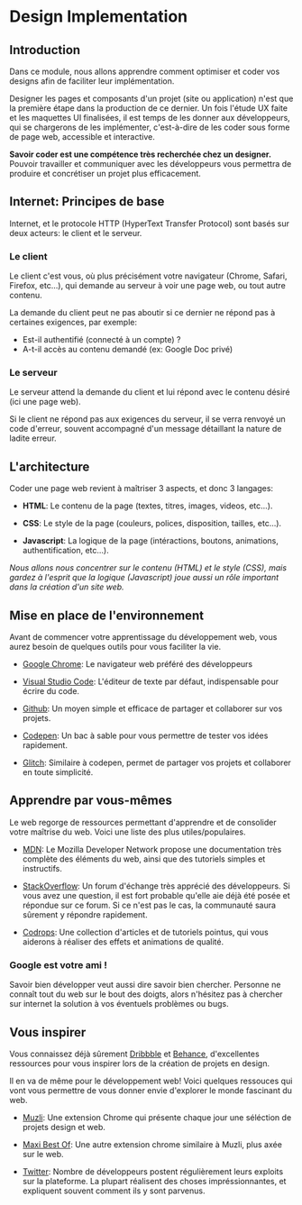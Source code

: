 # Design Implementation

## Introduction

Dans ce module, nous allons apprendre comment optimiser et coder vos designs afin de faciliter leur implémentation.

Designer les pages et composants d'un projet (site ou application) n'est que la première étape dans la production de ce dernier. Un fois l'étude UX faite et les maquettes UI finalisées, il est temps de les donner aux développeurs, qui se chargerons de les implémenter, c'est-à-dire de les coder sous forme de page web, accessible et interactive.

**Savoir coder est une compétence très recherchée chez un designer.**
Pouvoir travailler et communiquer avec les développeurs vous permettra de produire et concrétiser un projet plus efficacement.

## Internet: Principes de base

Internet, et le protocole HTTP (HyperText Transfer Protocol) sont basés sur deux acteurs: le client et le serveur.

### **Le client**

Le client c'est vous, où plus précisément votre navigateur (Chrome, Safari, Firefox, etc...), qui demande au serveur à voir une page web, ou tout autre contenu.

La demande du client peut ne pas aboutir si ce dernier ne répond pas à certaines exigences, par exemple:

- Est-il authentifié (connecté à un compte) ?
- A-t-il accès au contenu demandé (ex: Google Doc privé)

### **Le serveur**

Le serveur attend la demande du client et lui répond avec le contenu désiré (ici une page web).

Si le client ne répond pas aux exigences du serveur, il se verra renvoyé un code d'erreur, souvent accompagné d'un message détaillant la nature de ladite erreur.

## L'architecture

Coder une page web revient à maîtriser 3 aspects, et donc 3 langages:

- **HTML**: Le contenu de la page (textes, titres, images, videos, etc...).

- **CSS**: Le style de la page (couleurs, polices, disposition, tailles, etc...).

- **Javascript**: La logique de la page (intéractions, boutons, animations, authentification, etc...).

*Nous allons nous concentrer sur le contenu (HTML) et le style (CSS), mais gardez à l'esprit que la logique (Javascript) joue aussi un rôle important dans la création d'un site web.*

## Mise en place de l'environnement

Avant de commencer votre apprentissage du développement web, vous aurez besoin de quelques outils pour vous faciliter la vie.

- [Google Chrome](https://chrome.google.com): Le navigateur web préféré des développeurs

- [Visual Studio Code](https://code.visualstudio.com): L'éditeur de texte par défaut, indispensable pour écrire du code.

- [Github](https://desktop.github.com/): Un moyen simple et efficace de partager et collaborer sur vos projets.

- [Codepen](https://codepen.io): Un bac à sable pour vous permettre de tester vos idées rapidement.

- [Glitch](https://glitch.com): Similaire à codepen, permet de partager vos projets et collaborer en toute simplicité.

## Apprendre par vous-mêmes

Le web regorge de ressources permettant d'apprendre et de consolider votre maîtrise du web. Voici une liste des plus utiles/populaires.

- [MDN](https://developer.mozilla.org/fr/): Le Mozilla Developer Network propose une documentation très complète des éléments du web, ainsi que des tutoriels simples et instructifs.

- [StackOverflow](https://stackoverflow.com/): Un forum d'échange très apprécié des développeurs. Si vous avez une question, il est fort probable qu'elle aie déjà été posée et répondue sur ce forum. Si ce n'est pas le cas, la communauté saura sûrement y répondre rapidement.

- [Codrops](https://tympanus.net/codrops/): Une collection d'articles et de tutoriels pointus, qui vous aiderons à réaliser des effets et animations de qualité.

### Google est votre ami !

Savoir bien développer veut aussi dire savoir bien chercher. Personne ne connaît tout du web sur le bout des doigts, alors n'hésitez pas à chercher sur internet la solution à vos éventuels problèmes ou bugs.


## Vous inspirer

Vous connaissez déjà sûrement [Dribbble](https://www.dribbble.com) et [Behance](https://behance.net), d'excellentes ressources pour vous inspirer lors de la création de projets en design.

Il en va de même pour le développement web! Voici quelques ressouces qui vont vous permettre de vous donner envie d'explorer le monde fascinant du web.

- [Muzli](https://muz.li/): Une extension Chrome qui présente chaque jour une séléction de projets design et web.

- [Maxi Best Of](https://chrome.google.com/webstore/detail/maxi-best-of/hcbifpgnodngojidpmahogbpchlcmjmd?hl=en): Une autre extension chrome similaire à Muzli, plus axée sur le web.

- [Twitter](https://twitter.com/): Nombre de développeurs postent régulièrement leurs exploits sur la plateforme. La plupart réalisent des choses impréssionnantes, et expliquent souvent comment ils y sont parvenus. 

